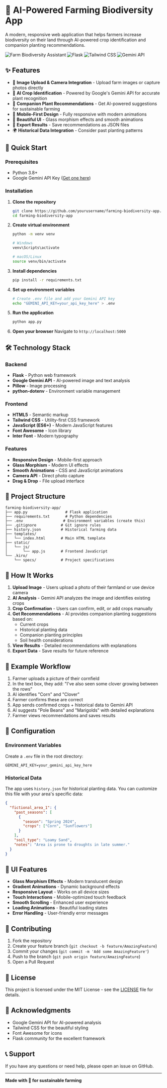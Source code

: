 # 🌱 AI-Powered Farming Biodiversity App

A modern, responsive web application that helps farmers increase biodiversity on their land through AI-powered crop identification and companion planting recommendations.

![Farm Biodiversity Assistant](https://img.shields.io/badge/AI-Powered-green) ![Flask](https://img.shields.io/badge/Flask-2.3.3-blue) ![Tailwind CSS](https://img.shields.io/badge/Tailwind-CSS-38B2AC) ![Gemini API](https://img.shields.io/badge/Gemini-API-orange)

## ✨ Features

- 📸 **Image Upload & Camera Integration** - Upload farm images or capture photos directly
- 🤖 **AI Crop Identification** - Powered by Google's Gemini API for accurate plant recognition
- 🌿 **Companion Plant Recommendations** - Get AI-powered suggestions for sustainable farming
- 📱 **Mobile-First Design** - Fully responsive with modern animations
- 🎨 **Beautiful UI** - Glass morphism effects and smooth animations
- 💾 **Export Results** - Save recommendations as JSON files
- 🌍 **Historical Data Integration** - Consider past planting patterns

## 🚀 Quick Start

### Prerequisites

- Python 3.8+
- Google Gemini API Key ([Get one here](https://makersuite.google.com/app/apikey))

### Installation

1. **Clone the repository**
   ```bash
   git clone https://github.com/yourusername/farming-biodiversity-app.git
   cd farming-biodiversity-app
   ```

2. **Create virtual environment**
   ```bash
   python -m venv venv
   
   # Windows
   venv\Scripts\activate
   
   # macOS/Linux
   source venv/bin/activate
   ```

3. **Install dependencies**
   ```bash
   pip install -r requirements.txt
   ```

4. **Set up environment variables**
   ```bash
   # Create .env file and add your Gemini API key
   echo "GEMINI_API_KEY=your_api_key_here" > .env
   ```

5. **Run the application**
   ```bash
   python app.py
   ```

6. **Open your browser**
   Navigate to `http://localhost:5000`

## 🛠️ Technology Stack

### Backend
- **Flask** - Python web framework
- **Google Gemini API** - AI-powered image and text analysis
- **Pillow** - Image processing
- **python-dotenv** - Environment variable management

### Frontend
- **HTML5** - Semantic markup
- **Tailwind CSS** - Utility-first CSS framework
- **JavaScript (ES6+)** - Modern JavaScript features
- **Font Awesome** - Icon library
- **Inter Font** - Modern typography

### Features
- **Responsive Design** - Mobile-first approach
- **Glass Morphism** - Modern UI effects
- **Smooth Animations** - CSS and JavaScript animations
- **Camera API** - Direct photo capture
- **Drag & Drop** - File upload interface

## 📁 Project Structure

```
farming-biodiversity-app/
├── app.py                 # Flask application
├── requirements.txt       # Python dependencies
├── .env                  # Environment variables (create this)
├── .gitignore           # Git ignore rules
├── history.json         # Historical farming data
├── templates/
│   └── index.html       # Main HTML template
├── static/
│   └── js/
│       └── app.js       # Frontend JavaScript
└── .kiro/
    └── specs/           # Project specifications
```

## 🎯 How It Works

1. **Upload Image** - Users upload a photo of their farmland or use device camera
2. **AI Analysis** - Gemini API analyzes the image and identifies existing crops
3. **Crop Confirmation** - Users can confirm, edit, or add crops manually
4. **Get Recommendations** - AI provides companion planting suggestions based on:
   - Current crops
   - Historical planting data
   - Companion planting principles
   - Soil health considerations
5. **View Results** - Detailed recommendations with explanations
6. **Export Data** - Save results for future reference

## 🌿 Example Workflow

1. Farmer uploads a picture of their cornfield
2. In the text box, they add: "I've also seen some clover growing between the rows"
3. AI identifies "Corn" and "Clover"
4. Farmer confirms these are correct
5. App sends confirmed crops + historical data to Gemini API
6. AI suggests "Pole Beans" and "Marigolds" with detailed explanations
7. Farmer views recommendations and saves results

## 🔧 Configuration

### Environment Variables

Create a `.env` file in the root directory:

```env
GEMINI_API_KEY=your_gemini_api_key_here
```

### Historical Data

The app uses `history.json` for historical planting data. You can customize this file with your area's specific data:

```json
{
  "fictional_area_1": {
    "past_seasons": [
      {
        "season": "Spring 2024",
        "crops": ["Corn", "Sunflowers"]
      }
    ],
    "soil_type": "Loamy Sand",
    "notes": "Area is prone to droughts in late summer."
  }
}
```

## 🎨 UI Features

- **Glass Morphism Effects** - Modern translucent design
- **Gradient Animations** - Dynamic background effects
- **Responsive Layout** - Works on all device sizes
- **Touch Interactions** - Mobile-optimized touch feedback
- **Smooth Scrolling** - Enhanced user experience
- **Loading Animations** - Beautiful loading states
- **Error Handling** - User-friendly error messages

## 🤝 Contributing

1. Fork the repository
2. Create your feature branch (`git checkout -b feature/AmazingFeature`)
3. Commit your changes (`git commit -m 'Add some AmazingFeature'`)
4. Push to the branch (`git push origin feature/AmazingFeature`)
5. Open a Pull Request

## 📄 License

This project is licensed under the MIT License - see the [LICENSE](LICENSE) file for details.

## 🙏 Acknowledgments

- Google Gemini API for AI-powered analysis
- Tailwind CSS for the beautiful styling
- Font Awesome for icons
- Flask community for the excellent framework

## 📞 Support

If you have any questions or need help, please open an issue on GitHub.

---

**Made with 💚 for sustainable farming**